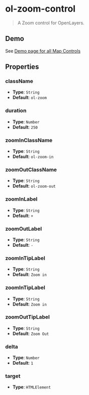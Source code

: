 # ol-zoom-control

> A Zoom control for OpenLayers.

## Demo

See [Demo page for all Map Controls](../index.md)

## Properties

### className

- **Type**: `String`
- **Default**: `ol-zoom`

### duration

- **Type**: `Number`
- **Default**: `250`

### zoomInClassName

- **Type**: `String`
- **Default**: `ol-zoom-in`

### zoomOutClassName

- **Type**: `String`
- **Default**: `ol-zoom-out`

### zoomInLabel

- **Type**: `String`
- **Default**: `+`

### zoomOutLabel

- **Type**: `String`
- **Default**: `-`

### zoomInTipLabel

- **Type**: `String`
- **Default**: `Zoom in`

### zoomInTipLabel

- **Type**: `String`
- **Default**: `Zoom in`

### zoomOutTipLabel

- **Type**: `String`
- **Default**: `Zoom Out`

### delta

- **Type**: `Number`
- **Default**: `1`

### target

- **Type**: `HTMLElement`
